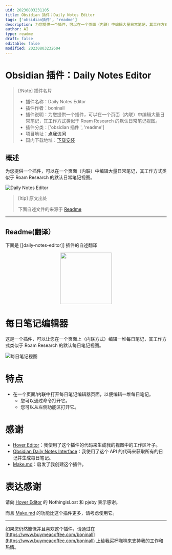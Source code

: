 ```yaml
---
uid: 20230803231105
title: Obsidian 插件：Daily Notes Editor
tags: ['obsidian插件', 'readme']
description: 为您提供一个插件，可以在一个页面（内联）中编辑大量日常笔记，其工作方式类似于Roam Research的默认日常笔记视图。
author: AI
type: readme
draft: false
editable: false
modified: 20230803232604
---
```


# Obsidian 插件：Daily Notes Editor

> [!Note] 插件名片
> - 插件名称：Daily Notes Editor
> - 插件作者：boninall
> - 插件说明：为您提供一个插件，可以在一个页面（内联）中编辑大量日常笔记，其工作方式类似于 Roam Research 的默认日常笔记视图。
> - 插件分类：['obsidian 插件 ', 'readme']
> - 项目地址：[点我访问](https://github.com/Quorafind/Obsidian-Daily-Notes-Editor)
> - 国内下载地址：[下载安装](https://pkmer.cn/products/plugin/pluginMarket/?daily-notes-editor)

## 概述

为您提供一个插件，可以在一个页面（内联）中编辑大量日常笔记，其工作方式类似于 Roam Research 的默认日常笔记视图。

![Daily Notes Editor](https://cdn.pkmer.cn/covers/daily-notes-editor_new.gif!pkmer)

> [!tip] 原文出处
>
>下面自述文件的来源于 [Readme](https://ghproxy.net/https://raw.githubusercontent.com/Quorafind/Obsidian-Daily-Notes-Editor/master/README.md)
>

---

## Readme(翻译）

下面是 [[daily-notes-editor]] 插件的自述翻译

<p align="center">
<img src="https://raw.githubusercontent.com/Quorafind/Obsidian-Daily-Notes-View/master/image/daily-note.svg" height="160px">
</p>

# 每日笔记编辑器

这是一个插件，可以让您在一个页面上（内联方式）编辑一堆每日笔记，其工作方式类似于 Roam Research 的默认每日笔记视图。

![每日笔记视图](https://raw.githubusercontent.com/Quorafind/Obsidian-Daily-Notes-Editor/master/image/Daily-Note-View.gif)

# 特点

- 在一个页面/内联中打开每日笔记编辑器页面，以便编辑一堆每日笔记。
  - 您可以通过命令打开它。
  - 您可以从左侧功能区打开它。

# 感谢

- [Hover Editor](https://github.com/nothingislost/obsidian-hover-editor)：我使用了这个插件的代码来生成我的视图中的工作区叶子。
- [Obsidian Daily Notes Interface](https://github.com/liamcain/obsidian-daily-notes-interface)：我使用了这个 API 的代码来获取所有的日记并生成每日笔记。
- [Make.md](https://www.make.md/)：启发了我创建这个插件。

# 表达感谢

请向 [Hover Editor](https://github.com/nothingislost/obsidian-hover-editor) 的 NothingisLost 和 pjeby 表示感谢。

而且 [Make.md](https://www.make.md/) 的功能比这个插件更多，请考虑使用它。

---

如果您仍然慷慨并且喜欢这个插件，请通过在 [https://www.buymeacoffee.com/boninall](https://www.buymeacoffee.com/boninall) 上给我买杯咖啡来支持我的工作和热情。
